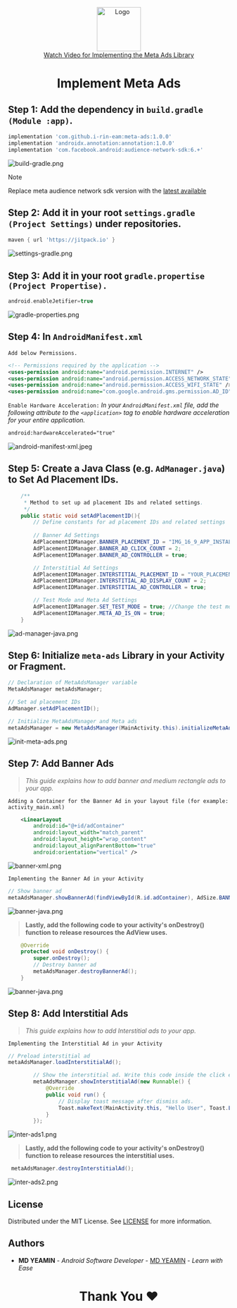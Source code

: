 <p align="center">
  <a href="https://github.com/i-rin-eam/meta-ads">
    <img src="https://raw.githubusercontent.com/i-rin-eam/meta-ads/main/app/src/main/res/drawable/meta-ads.png" alt="Logo" width="100" height="100">
  </a> 
  <br>
  <a href="video_url">Watch Video for Implementing the Meta Ads Library</a>
</p>

<h1 align='center'>Implement Meta Ads</h1>

## Step 1: Add the dependency in `build.gradle (Module :app)`.
```gradle
implementation 'com.github.i-rin-eam:meta-ads:1.0.0'
implementation 'androidx.annotation:annotation:1.0.0'
implementation 'com.facebook.android:audience-network-sdk:6.+'
```
<img src="https://raw.githubusercontent.com/i-rin-eam/meta-ads/main/app/src/main/res/drawable/build-gradle.png" alt="build-gradle.png">

> [!NOTE]
> Replace meta audience network sdk version with the <a href="https://developers.facebook.com/docs/audience-network/setting-up/platform-setup/android/add-sdk">latest available</a>

## Step 2: Add it in your root `settings.gradle (Project Settings)` under repositories.

```gradle
maven { url 'https://jitpack.io' }
```
<img src="https://raw.githubusercontent.com/i-rin-eam/meta-ads/main/app/src/main/res/drawable/settings-gradle.png" alt="settings-gradle.png">

## Step 3: Add it in your root `gradle.propertise (Project Propertise).`
```gradle
android.enableJetifier=true
```
<img src="https://raw.githubusercontent.com/i-rin-eam/meta-ads/main/app/src/main/res/drawable/gradle-properties.png" alt="gradle-properties.png">

## Step 4: In `AndroidManifest.xml` <br>

`Add below Permissions.`
```xml
<!-- Permissions required by the application -->
<uses-permission android:name="android.permission.INTERNET" />
<uses-permission android:name="android.permission.ACCESS_NETWORK_STATE" /> 
<uses-permission android:name="android.permission.ACCESS_WIFI_STATE" /> 
<uses-permission android:name="com.google.android.gms.permission.AD_ID" />
```

`Enable Hardware Acceleration:` *In your `AndroidManifest.xml` file, add the following attribute to the `<application>` tag to enable hardware acceleration for your entire application.*
```xml
android:hardwareAccelerated="true"
```
<img src="https://raw.githubusercontent.com/i-rin-eam/meta-ads/main/app/src/main/res/drawable/android-manifest-xml.jpeg" alt="android-manifest-xml.jpeg">

## Step 5: Create a Java Class (e.g. `AdManager.java`) to Set Ad Placement IDs.
```java
    /**
     * Method to set up ad placement IDs and related settings.
     */
    public static void setAdPlacementID(){
        // Define constants for ad placement IDs and related settings
        
        // Banner Ad Settings
        AdPlacementIDManager.BANNER_PLACEMENT_ID = "IMG_16_9_APP_INSTALL#YOUR_PLACEMENT_ID"; 
        AdPlacementIDManager.BANNER_AD_CLICK_COUNT = 2; 
        AdPlacementIDManager.BANNER_AD_CONTROLLER = true; 

        // Interstitial Ad Settings
        AdPlacementIDManager.INTERSTITIAL_PLACEMENT_ID = "YOUR_PLACEMENT_ID"; 
        AdPlacementIDManager.INTERSTITIAL_AD_DISPLAY_COUNT = 2; 
        AdPlacementIDManager.INTERSTITIAL_AD_CONTROLLER = true;

        // Test Mode and Meta Ad Settings
        AdPlacementIDManager.SET_TEST_MODE = true; //Change the test mode to false before releasing.
        AdPlacementIDManager.META_AD_IS_ON = true; 
    }
```
<img src="https://raw.githubusercontent.com/i-rin-eam/meta-ads/main/app/src/main/res/drawable/ad-manager-java.png" alt="ad-manager-java.png">

## Step 6: Initialize `meta-ads` Library in your Activity or Fragment.
```java
// Declaration of MetaAdsManager variable
MetaAdsManager metaAdsManager;  
```
```java   
// Set ad placement IDs
AdManager.setAdPlacementID();

// Initialize MetaAdsManager and Meta ads
metaAdsManager = new MetaAdsManager(MainActivity.this).initializeMetaAds();
```
<img src="https://raw.githubusercontent.com/i-rin-eam/meta-ads/main/app/src/main/res/drawable/init-meta-ads.png" alt="init-meta-ads.png">

## Step 7: Add Banner Ads <br>
> *This guide explains how to add banner and medium rectangle ads to your app.*

`Adding a Container for the Banner Ad in your layout file (for example: activity_main.xml)`
```xml
    <LinearLayout
        android:id="@+id/adContainer"
        android:layout_width="match_parent"
        android:layout_height="wrap_content"
        android:layout_alignParentBottom="true"
        android:orientation="vertical" />
```
<img src="https://raw.githubusercontent.com/i-rin-eam/meta-ads/main/app/src/main/res/drawable/banner-xml.png" alt="banner-xml.png">

`Implementing the Banner Ad in your Activity`
```java
// Show banner ad
metaAdsManager.showBannerAd(findViewById(R.id.adContainer), AdSize.BANNER_HEIGHT_50);
```
<img src="https://raw.githubusercontent.com/i-rin-eam/meta-ads/main/app/src/main/res/drawable/banner-java.png" alt="banner-java.png">

> **Lastly, add the following code to your activity's onDestroy() function to release resources the AdView uses.**

```java
    @Override
    protected void onDestroy() {
        super.onDestroy();
        // Destroy banner ad
        metaAdsManager.destroyBannerAd();
    }
```
<img src="https://raw.githubusercontent.com/i-rin-eam/meta-ads/main/app/src/main/res/drawable/banner-java.png" alt="banner-java.png">

## Step 8: Add Interstitial Ads <br>
> *This guide explains how to add Interstitial ads to your app.* <br>

`Implementing the Interstitial Ad in your Activity`
```java
// Preload interstitial ad
metaAdsManager.loadInterstitialAd();
```
```java
        // Show the interstitial ad. Write this code inside the click event.
        metaAdsManager.showInterstitialAd(new Runnable() {
            @Override
            public void run() {
                // Display toast message after dismiss ads.
                Toast.makeText(MainActivity.this, "Hello User", Toast.LENGTH_SHORT).show();
            }
        });
```
<img src="https://raw.githubusercontent.com/i-rin-eam/meta-ads/main/app/src/main/res/drawable/inter-ads1.png" alt="inter-ads1.png">

> **Lastly, add the following code to your activity's onDestroy() function to release resources the interstitial uses.**
```java
 metaAdsManager.destroyInterstitialAd();
```
<img src="https://raw.githubusercontent.com/i-rin-eam/meta-ads/main/app/src/main/res/drawable/inter-ads2.png" alt="inter-ads2.png">

## License

Distributed under the MIT License. See <a href="https://github.com/i-rin-eam/meta-ads/blob/main/LICENSE">LICENSE</a> for more information.

## Authors

* **MD YEAMIN** - *Android Software Developer* - <a href="https://github.com/i-rin-eam">MD YEAMIN</a> - *Learn with Ease*

<h1 align="center">Thank You ❤️</h1>
